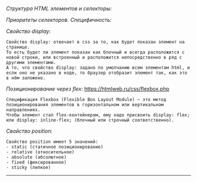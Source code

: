 *Структура HTML элементов и селекторы:*

*Приоритеты селекторов. Специфичность:*

*Свойство display:*
```
Свойство display: отвечает в css за то, как будет показан элемент на странице.
То есть будет ли элемент показан как блочный и всегда расположится с новой строки, или встроенный и расположится непосредственно в ряд с другими элементами.
А то, что свойство display: задано по умолчанию всем элементам html, и если оно не указано в коде, то браузер отобразит элемент так, как это в нём заложено.
```

*Позиционирование через flex:*
https://htmlweb.ru/css/flexbox.php

```
Спецификация Flexbox (Flexible Box Layout Module) – это метод позиционирования элементов в горизонтальном или вертикальном направлениях.
Чтобы элемент стал flex-контейнером, ему надо присвоить display: flex; или display: inline-flex; (блочный или строчный соответственно).
```

*Свойство position:*
```
Свойство position имеет 5 значений:
- static (статичное позиционирование)
- relative (относительное)
- absolute (абсолютное)
- fixed (фиксированное)
- sticky (липкое)
```

-----------------------------------------------------------------------
